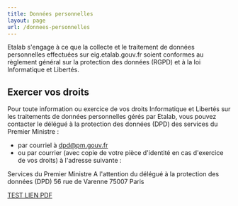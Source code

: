 ```yaml
---
title: Données personnelles
layout: page
url: /donnees-personnelles
---
```

Etalab s'engage à ce que la collecte et le traitement de données personnelles effectuées sur eig.etalab.gouv.fr soient conformes au règlement général sur la protection des données (RGPD) et à la loi Informatique et Libertés.

## Exercer vos droits

Pour toute information ou exercice de vos droits Informatique et Libertés sur les traitements de données personnelles gérés par Etalab, vous pouvez contacter le délégué à la protection des données (DPD) des services du Premier Ministre : 

* par courriel à dpd@pm.gouv.fr
* ou par courrier (avec copie de votre pièce d'identité en cas d'exercice de vos droits) à l'adresse suivante : 

Services du Premier Ministre 
A l'attention du délégué à la protection des données (DPD)
56 rue de Varenne
75007 Paris



[TEST LIEN PDF](/img/document-sans-titre.pdf)